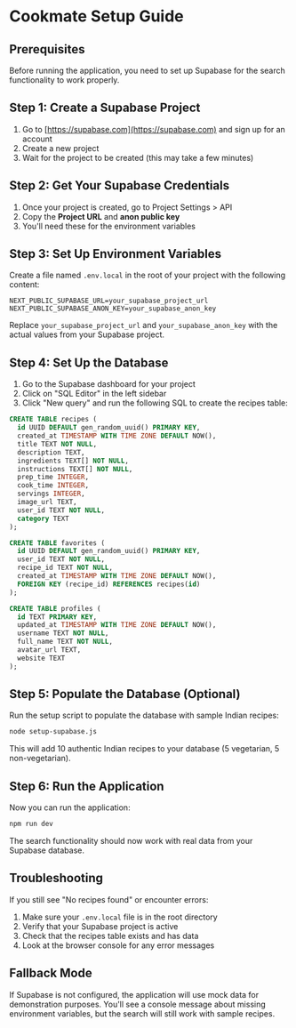 # Cookmate Setup Guide

## Prerequisites

Before running the application, you need to set up Supabase for the search functionality to work properly.

## Step 1: Create a Supabase Project

1. Go to [https://supabase.com](https://supabase.com) and sign up for an account
2. Create a new project
3. Wait for the project to be created (this may take a few minutes)

## Step 2: Get Your Supabase Credentials

1. Once your project is created, go to Project Settings > API
2. Copy the **Project URL** and **anon public key**
3. You'll need these for the environment variables

## Step 3: Set Up Environment Variables

Create a file named `.env.local` in the root of your project with the following content:

```env
NEXT_PUBLIC_SUPABASE_URL=your_supabase_project_url
NEXT_PUBLIC_SUPABASE_ANON_KEY=your_supabase_anon_key
```

Replace `your_supabase_project_url` and `your_supabase_anon_key` with the actual values from your Supabase project.

## Step 4: Set Up the Database

1. Go to the Supabase dashboard for your project
2. Click on "SQL Editor" in the left sidebar
3. Click "New query" and run the following SQL to create the recipes table:

```sql
CREATE TABLE recipes (
  id UUID DEFAULT gen_random_uuid() PRIMARY KEY,
  created_at TIMESTAMP WITH TIME ZONE DEFAULT NOW(),
  title TEXT NOT NULL,
  description TEXT,
  ingredients TEXT[] NOT NULL,
  instructions TEXT[] NOT NULL,
  prep_time INTEGER,
  cook_time INTEGER,
  servings INTEGER,
  image_url TEXT,
  user_id TEXT NOT NULL,
  category TEXT
);

CREATE TABLE favorites (
  id UUID DEFAULT gen_random_uuid() PRIMARY KEY,
  user_id TEXT NOT NULL,
  recipe_id TEXT NOT NULL,
  created_at TIMESTAMP WITH TIME ZONE DEFAULT NOW(),
  FOREIGN KEY (recipe_id) REFERENCES recipes(id)
);

CREATE TABLE profiles (
  id TEXT PRIMARY KEY,
  updated_at TIMESTAMP WITH TIME ZONE DEFAULT NOW(),
  username TEXT NOT NULL,
  full_name TEXT NOT NULL,
  avatar_url TEXT,
  website TEXT
);
```

## Step 5: Populate the Database (Optional)

Run the setup script to populate the database with sample Indian recipes:

```bash
node setup-supabase.js
```

This will add 10 authentic Indian recipes to your database (5 vegetarian, 5 non-vegetarian).

## Step 6: Run the Application

Now you can run the application:

```bash
npm run dev
```

The search functionality should now work with real data from your Supabase database.

## Troubleshooting

If you still see "No recipes found" or encounter errors:

1. Make sure your `.env.local` file is in the root directory
2. Verify that your Supabase project is active
3. Check that the recipes table exists and has data
4. Look at the browser console for any error messages

## Fallback Mode

If Supabase is not configured, the application will use mock data for demonstration purposes. You'll see a console message about missing environment variables, but the search will still work with sample recipes.
